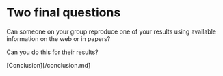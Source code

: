 # Two final questions

Can someone on your group reproduce one of your results using available information on the web or in papers?

Can you do this for their results?


[Conclusion][/conclusion.md]
